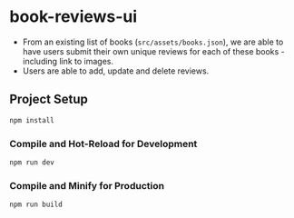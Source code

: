 # book-reviews-ui

- From an existing list of books (`src/assets/books.json`), we are able to have users submit their own unique reviews for each of these books - including link to images.
- Users are able to add, update and delete reviews.

## Project Setup

```sh
npm install
```

### Compile and Hot-Reload for Development

```sh
npm run dev
```

### Compile and Minify for Production

```sh
npm run build
```
